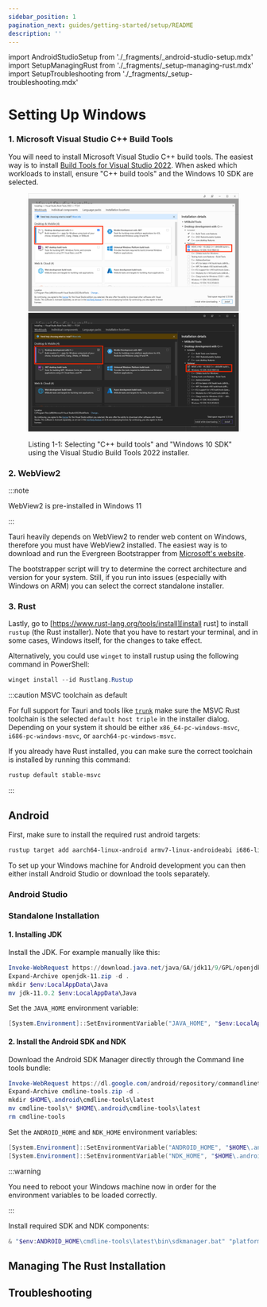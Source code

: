 ```yaml
---
sidebar_position: 1
pagination_next: guides/getting-started/setup/README
description: ''
---
```


import AndroidStudioSetup from './\_fragments/\_android-studio-setup.mdx'
import SetupManagingRust from './\_fragments/\_setup-managing-rust.mdx'
import SetupTroubleshooting from './\_fragments/\_setup-troubleshooting.mdx'

# Setting Up Windows

### 1. Microsoft Visual Studio C++ Build Tools

You will need to install Microsoft Visual Studio C++ build tools. The easiest way is to install [Build Tools for Visual Studio 2022]. When asked which workloads to install, ensure "C++ build tools" and the Windows 10 SDK are selected.

<figure>

![Microsoft Visual Studio Installer](./vs-installer-light.png#gh-light-mode-only)
![Microsoft Visual Studio Installer](./vs-installer-dark.png#gh-dark-mode-only)

<figcaption>Listing 1-1: Selecting "C++ build tools" and "Windows 10 SDK" using the Visual Studio Build Tools 2022 installer.</figcaption>
</figure>

### 2. WebView2

:::note

WebView2 is pre-installed in Windows 11

:::

Tauri heavily depends on WebView2 to render web content on Windows, therefore you must have WebView2 installed. The easiest way is to download and run the Evergreen Bootstrapper from [Microsoft's website][download webview2].

The bootstrapper script will try to determine the correct architecture and version for your system. Still, if you run into issues (especially with Windows on ARM) you can select the correct standalone installer.

### 3. Rust

Lastly, go to [https://www.rust-lang.org/tools/install][install rust] to install `rustup` (the Rust installer). Note that you have to restart your terminal, and in some cases, Windows itself, for the changes to take effect.

Alternatively, you could use `winget` to install rustup using the following command in PowerShell:

```powershell
winget install --id Rustlang.Rustup
```

:::caution MSVC toolchain as default

For full support for Tauri and tools like [`trunk`] make sure the MSVC Rust toolchain is the selected `default host triple` in the installer dialog. Depending on your system it should be either `x86_64-pc-windows-msvc`, `i686-pc-windows-msvc`, or `aarch64-pc-windows-msvc`.

If you already have Rust installed, you can make sure the correct toolchain is installed by running this command:

```powershell
rustup default stable-msvc
```

:::

## Android

First, make sure to install the required rust android targets:

```powershell
rustup target add aarch64-linux-android armv7-linux-androideabi i686-linux-android x86_64-linux-android
```

To set up your Windows machine for Android development you can then either install Android Studio or download the tools separately.

### Android Studio

<AndroidStudioSetup platform="windows" />

### Standalone Installation

#### 1. Installing JDK

Install the JDK. For example manually like this:

```powershell
Invoke-WebRequest https://download.java.net/java/GA/jdk11/9/GPL/openjdk-11.0.2_windows-x64_bin.zip -o openjdk-11.zip
Expand-Archive openjdk-11.zip -d .
mkdir $env:LocalAppData\Java
mv jdk-11.0.2 $env:LocalAppData\Java
```

Set the `JAVA_HOME` environment variable:

```powershell
[System.Environment]::SetEnvironmentVariable("JAVA_HOME", "$env:LocalAppData\Java\jdk-11.0.2", "User")
```

#### 2. Install the Android SDK and NDK

Download the Android SDK Manager directly through the Command line tools bundle:

```powershell
Invoke-WebRequest https://dl.google.com/android/repository/commandlinetools-win-8512546_latest.zip -o cmdline-tools.zip
Expand-Archive cmdline-tools.zip -d .
mkdir $HOME\.android\cmdline-tools\latest
mv cmdline-tools\* $HOME\.android\cmdline-tools\latest
rm cmdline-tools
```

Set the `ANDROID_HOME` and `NDK_HOME` environment variables:

```powershell
[System.Environment]::SetEnvironmentVariable("ANDROID_HOME", "$HOME\.android", "User")
[System.Environment]::SetEnvironmentVariable("NDK_HOME", "$HOME\.android\ndk\25.0.8775105", "User")
```

:::warning

You need to reboot your Windows machine now in order for the environment variables to be loaded correctly.

:::

Install required SDK and NDK components:

```powershell
& "$env:ANDROID_HOME\cmdline-tools\latest\bin\sdkmanager.bat" "platforms;android-33" "platform-tools" "ndk;25.0.8775105" "build-tools;33.0.0"
```

## Managing The Rust Installation

<SetupManagingRust />

## Troubleshooting

<SetupTroubleshooting />

[install rust]: https://www.rust-lang.org/tools/install
[build tools for visual studio 2022]: https://visualstudio.microsoft.com/visual-cpp-build-tools/
[download webview2]: https://developer.microsoft.com/en-us/microsoft-edge/webview2/#download-section
[`trunk`]: https://trunkrs.dev
